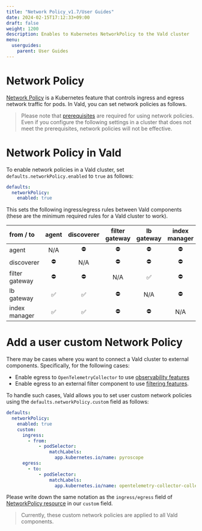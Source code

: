 ```yaml
---
title: "Network Policy_v1.7/User Guides"
date: 2024-02-15T17:12:33+09:00
draft: false
weight: 1200
description: Enables to Kubernetes NetworkPolicy to the Vald cluster
menu:
  userguides:
    parent: User Guides
---
```


# Network Policy

[Network Policy](https://kubernetes.io/docs/concepts/services-networking/network-policies/) is a Kubernetes feature that controls ingress and egress network traffic for pods. In Vald, you can set network policies as follows.

> Please note that [prerequisites](https://kubernetes.io/docs/concepts/services-networking/network-policies/#prerequisites) are required for using network policies. Even if you configure the following settings in a cluster that does not meet the prerequisites, network policies will not be effective.

# Network Policy in Vald

To enable network policies in a Vald cluster, set `defaults.networkPolicy.enabled` to `true` as follows:

```yaml
defaults:
  networkPolicy:
    enabled: true
```

This sets the following ingress/egress rules between Vald components (these are the minimum required rules for a Vald cluster to work).

| from / to      | agent | discoverer | filter gateway | lb gateway | index manager | kube-system |
| :------------- | :---: | :--------: | :------------: | :--------: | :-----------: | :---------: |
| agent          |  N/A  |     ⛔     |       ⛔       |     ⛔     |      ⛔       |     ✅      |
| discoverer     |  ⛔   |    N/A     |       ⛔       |     ⛔     |      ⛔       |     ✅      |
| filter gateway |  ⛔   |     ⛔     |      N/A       |     ✅     |      ⛔       |     ✅      |
| lb gateway     |  ✅   |     ✅     |       ⛔       |    N/A     |      ⛔       |     ✅      |
| index manager  |  ✅   |     ✅     |       ⛔       |     ⛔     |      N/A      |     ✅      |

# Add a user custom Network Policy

There may be cases where you want to connect a Vald cluster to external components. Specifically, for the following cases:

- Enable egress to `OpenTelemetryCollector` to use [observability features](https://vald.vdaas.org/docs/user-guides/observability-configuration/)
- Enable egress to an external filter component to use [filtering features](https://vald.vdaas.org/docs/user-guides/filtering-configuration/).

To handle such cases, Vald allows you to set user custom network policies using the `defaults.networkPolicy.custom` field as follows:

```yaml
defaults:
  networkPolicy:
    enabled: true
    custom:
      ingress:
        - from:
            - podSelector:
                matchLabels:
                  app.kubernetes.io/name: pyroscope
      egress:
        - to:
            - podSelector:
                matchLabels:
                  app.kubernetes.io/name: opentelemetry-collector-collector
```

Please write down the same notation as the `ingress/egress` field of [NetworkPolicy resource](https://kubernetes.io/docs/concepts/services-networking/network-policies/#networkpolicy-resource) in our `custom` field.

> Currently, these custom network policies are applied to all Vald components.
